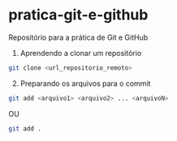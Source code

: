 # pratica-git-e-github
Repositório para a prática de Git e GitHub

1. Aprendendo a clonar um repositório

```bash
git clone <url_repositorio_remoto>
``` 

2. Preparando os arquivos para o commit 

```bash
git add <arquivo1> <arquivo2> ... <arquivoN>
```
OU
```bash
git add .
```
